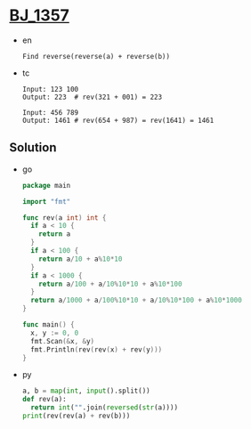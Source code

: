 # [BJ_1357](https://acmicpc.net/problem/1357)

* en

  ```en
  Find reverse(reverse(a) + reverse(b))
  ```

* tc

  ```tc
  Input: 123 100
  Output: 223  # rev(321 + 001) = 223

  Input: 456 789
  Output: 1461 # rev(654 + 987) = rev(1641) = 1461
  ```

## Solution

* go

  ```go
  package main

  import "fmt"

  func rev(a int) int {
    if a < 10 {
      return a
    }
    if a < 100 {
      return a/10 + a%10*10
    }
    if a < 1000 {
      return a/100 + a/10%10*10 + a%10*100
    }
    return a/1000 + a/100%10*10 + a/10%10*100 + a%10*1000
  }

  func main() {
    x, y := 0, 0
    fmt.Scan(&x, &y)
    fmt.Println(rev(rev(x) + rev(y)))
  }
  ```

* py

  ```py
  a, b = map(int, input().split())
  def rev(a):
    return int("".join(reversed(str(a))))
  print(rev(rev(a) + rev(b)))
  ```
